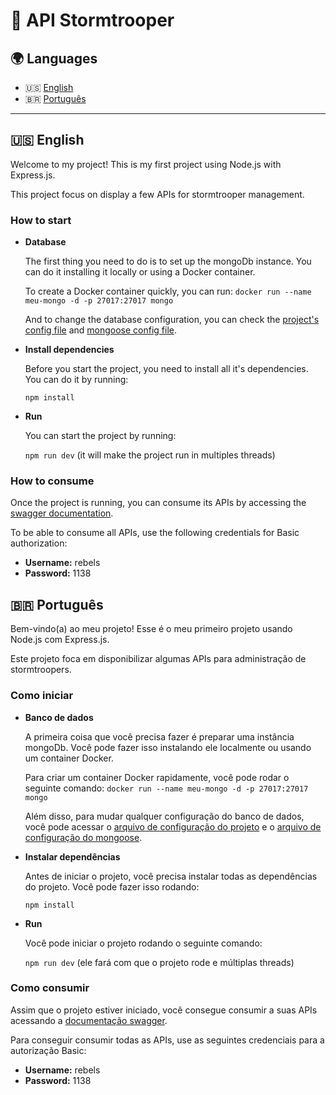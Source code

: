 # 🖖 API Stormtrooper

## 🌍 Languages

- 🇺🇸 [English](#english)
- 🇧🇷 [Português](#português)

---

## 🇺🇸 English

Welcome to my project! This is my first project using Node.js with Express.js.

This project focus on display a few APIs for stormtrooper management.

### How to start
- **Database**

    The first thing you need to do is to set up the mongoDb instance. You can do it installing it locally or using a Docker
container.

    To create a Docker container quickly, you can run: `docker run --name meu-mongo -d -p 27017:27017 mongo`

    And to change the database configuration, you can check the [project's config file](./config/default.json)
and [mongoose config file](./server/config/mongoose.js).


- **Install dependencies**
 
    Before you start the project, you need to install all it's dependencies. You can do it by running:

    `npm install`


- **Run**

    You can start the project by running:

    `npm run dev` (it will make the project run in multiples threads)

### How to consume

Once the project is running, you can consume its APIs by accessing the 
[swagger documentation](http://localhost:3000/api-docs/).

To be able to consume all APIs, use the following credentials for Basic authorization:
- **Username:** rebels
- **Password:** 1138


## 🇧🇷 Português 


Bem-vindo(a) ao meu projeto! Esse é o meu primeiro projeto usando Node.js com Express.js.

Este projeto foca em disponibilizar algumas APIs para administração de stormtroopers.

### Como iniciar
- **Banco de dados**

    A primeira coisa que você precisa fazer é preparar uma instância mongoDb. Você pode fazer isso instalando ele
localmente ou usando um container Docker.

    Para criar um container Docker rapidamente, você pode rodar o seguinte comando: `docker run --name meu-mongo -d -p 27017:27017 mongo`

    Além disso, para mudar qualquer configuração do banco de dados, você pode acessar o [arquivo de configuração do projeto](./config/default.json)
  e o [arquivo de configuração do mongoose](./server/config/mongoose.js).


- **Instalar dependências**
    
    Antes de iniciar o projeto, você precisa  instalar todas as dependências do projeto. Você pode fazer isso rodando:

  `npm install`


- **Run**

  Você pode iniciar o projeto rodando o seguinte comando:

  `npm run dev` (ele fará com que o projeto rode e múltiplas threads)

### Como consumir

Assim que o projeto estiver iniciado, você consegue consumir a suas APIs acessando a 
[documentação swagger](http://localhost:3000/api-docs/).

Para conseguir consumir todas as APIs, use as seguintes credenciais para a autorização Basic:
- **Username:** rebels
- **Password:** 1138